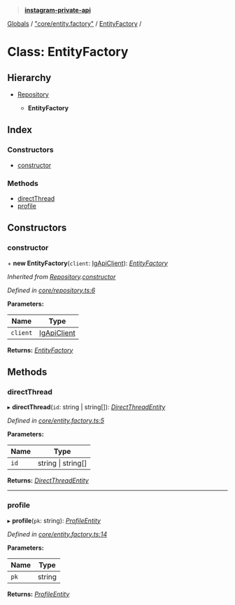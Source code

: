 > **[instagram-private-api](../README.md)**

[Globals](../README.md) / ["core/entity.factory"](../modules/_core_entity_factory_.md) / [EntityFactory](_core_entity_factory_.entityfactory.md) /

# Class: EntityFactory

## Hierarchy

* [Repository](_core_repository_.repository.md)

  * **EntityFactory**

## Index

### Constructors

* [constructor](_core_entity_factory_.entityfactory.md#constructor)

### Methods

* [directThread](_core_entity_factory_.entityfactory.md#directthread)
* [profile](_core_entity_factory_.entityfactory.md#profile)

## Constructors

###  constructor

\+ **new EntityFactory**(`client`: [IgApiClient](_core_client_.igapiclient.md)): *[EntityFactory](_core_entity_factory_.entityfactory.md)*

*Inherited from [Repository](_core_repository_.repository.md).[constructor](_core_repository_.repository.md#constructor)*

*Defined in [core/repository.ts:6](https://github.com/dilame/instagram-private-api/blob/01eb399/src/core/repository.ts#L6)*

**Parameters:**

Name | Type |
------ | ------ |
`client` | [IgApiClient](_core_client_.igapiclient.md) |

**Returns:** *[EntityFactory](_core_entity_factory_.entityfactory.md)*

## Methods

###  directThread

▸ **directThread**(`id`: string | string[]): *[DirectThreadEntity](_entities_direct_thread_entity_.directthreadentity.md)*

*Defined in [core/entity.factory.ts:5](https://github.com/dilame/instagram-private-api/blob/01eb399/src/core/entity.factory.ts#L5)*

**Parameters:**

Name | Type |
------ | ------ |
`id` | string \| string[] |

**Returns:** *[DirectThreadEntity](_entities_direct_thread_entity_.directthreadentity.md)*

___

###  profile

▸ **profile**(`pk`: string): *[ProfileEntity](_entities_profile_entity_.profileentity.md)*

*Defined in [core/entity.factory.ts:14](https://github.com/dilame/instagram-private-api/blob/01eb399/src/core/entity.factory.ts#L14)*

**Parameters:**

Name | Type |
------ | ------ |
`pk` | string |

**Returns:** *[ProfileEntity](_entities_profile_entity_.profileentity.md)*